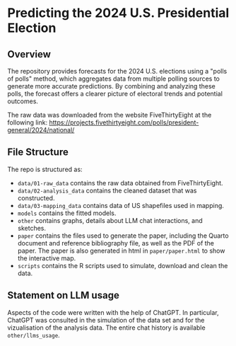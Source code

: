 # Predicting the 2024 U.S. Presidential Election

## Overview

The repository provides forecasts for the 2024 U.S. elections using a "polls of polls" method, which aggregates data from multiple polling sources to generate more accurate predictions. By combining and analyzing these polls, the forecast offers a clearer picture of electoral trends and potential outcomes.

The raw data was downloaded from the website FiveThirtyEight at the following link: https://projects.fivethirtyeight.com/polls/president-general/2024/national/ 

## File Structure

The repo is structured as:

-   `data/01-raw_data` contains the raw data obtained from FiveThirtyEight.
-   `data/02-analysis_data` contains the cleaned dataset that was constructed.
-   `data/03-mapping_data` contains data of US shapefiles used in mapping. 
-   `models` contains the fitted models. 
-   `other` contains graphs, details about LLM chat interactions, and sketches.
-   `paper` contains the files used to generate the paper, including the Quarto document and reference bibliography file, as well as the PDF of the paper. The paper is also generated in html in `paper/paper.html` to show the interactive map.
-   `scripts` contains the R scripts used to simulate, download and clean the data.


## Statement on LLM usage

Aspects of the code were written with the help of ChatGPT. In particular, ChatGPT was consulted in the simulation of the data set and for the vizualisation of the analysis data. The entire chat history is available `other/llms_usage`.